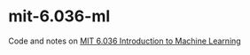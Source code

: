 # mit-6.036-ml
Code and notes on [MIT 6.036 Introduction to Machine Learning
](https://openlearninglibrary.mit.edu/courses/course-v1:MITx+6.036+1T2019/about)
